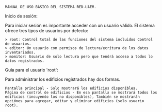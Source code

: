 	MANUAL DE USO BÁSICO DEL SISTEMA RED-UAEM.

Inicio de sesión:

Para iniciar sesión es importante acceder con un usuario válido.
El sistema ofrece tres tipos de usuarios por defecto:

	> root: Control total de las funciones del sistema incluidos Control de usuarios.
	> editor: Un usuario con permisos de lectura/ecritura de los datos inventariados.
	> monitor: Usuario de solo lectura pero que tendrá acceso a todos lo datos registrados.

Guia para el usuario 'root':

Para administrar los edificios registrados hay dos formas.
	
	Pantalla principal - Solo mostrará los edificios disponibles.
	Página de control de edificios - En esa pantalla se mostrará todos los edificios (incuyendo los no disponibles), También se mostrarán opciónes para agregar, editar y eliminar edificios (solo usuario root).
